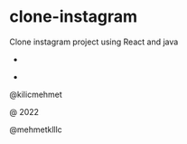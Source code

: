 # clone-instagram
Clone instagram project using  React and java


-
*

@kilicmehmet

@ 2022

@mehmetklllc
